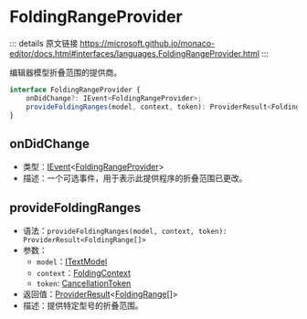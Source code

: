 # FoldingRangeProvider

<backTop />
        
::: details 原文链接
https://microsoft.github.io/monaco-editor/docs.html#interfaces/languages.FoldingRangeProvider.html
:::

编辑器模型折叠范围的提供商。

```ts
interface FoldingRangeProvider {
    onDidChange?: IEvent<FoldingRangeProvider>;
    provideFoldingRanges(model, context, token): ProviderResult<FoldingRange[]>;
}
```

## onDidChange
- 类型：[IEvent](/api/IEvent.md)<[FoldingRangeProvider](#)>
- 描述：一个可选事件，用于表示此提供程序的折叠范围已更改。
## provideFoldingRanges
- 语法：`provideFoldingRanges(model, context, token): ProviderResult<FoldingRange[]>`
- 参数：
  - `model`：[ITextModel](/api/editor/ITextModel.md)
  - `context`：[FoldingContext](/api/languages/FoldingContext.md)
  - `token`: [CancellationToken](/api/CancellationToken.md)
- 返回值：[ProviderResult](/api/languages/ProviderResult.md)<[FoldingRange](/api/languages/FoldingRange.md)[]>
- 描述：提供特定型号的折叠范围。